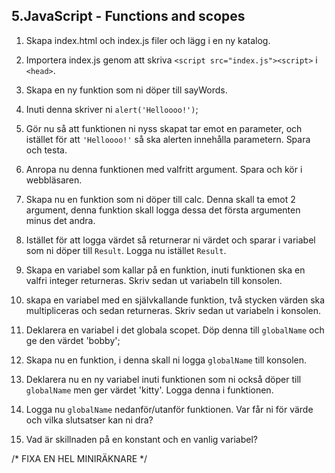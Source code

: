 ## 5.JavaScript - Functions and scopes

1. Skapa index.html och index.js filer och lägg i en ny katalog.

1. Importera index.js genom att skriva ```<script src="index.js"><script>``` i ```<head>```.

1. Skapa en ny funktion som ni döper till sayWords.

1. Inuti denna skriver ni ```alert('Helloooo!')```;

1. Gör nu så att funktionen ni nyss skapat tar emot en parameter, och istället för att ```'Helloooo!'``` så ska alerten innehålla parametern. Spara och testa.

1. Anropa nu denna funktionen med valfritt argument. Spara och kör i webbläsaren.

1. Skapa nu en funktion som ni döper till calc. Denna skall ta emot 2 argument, denna funktion skall logga dessa det första argumenten minus det andra.

1. Istället för att logga värdet så returnerar ni värdet och sparar i variabel som ni döper till ```Result```. Logga nu istället ```Result```.

1. Skapa en variabel som kallar på en funktion, inuti funktionen ska en valfri integer returneras. Skriv sedan ut variabeln till konsolen.

1. skapa en variabel med en självkallande funktion, två stycken värden ska multipliceras och sedan returneras. Skriv sedan ut variabeln i konsolen.

1. Deklarera en variabel i det globala scopet. Döp denna till ```globalName``` och ge den värdet 'bobby';

1. Skapa nu en funktion, i denna skall ni logga ```globalName``` till konsolen.

1. Deklarera nu en ny variabel inuti funktionen som ni också döper till ```globalName``` men ger värdet 'kitty'. Logga denna i funktionen.

1. Logga nu ```globalName``` nedanför/utanför funktionen. Var får ni för värde och vilka slutsatser kan ni dra?

1. Vad är skillnaden på en konstant och en vanlig variabel?

/* FIXA EN HEL MINIRÄKNARE */